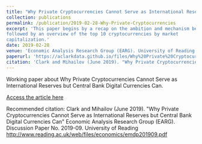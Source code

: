 ```yaml
---
title: "Why Private Cryptocurrencies Cannot Serve as International Reserves but Central Bank Digital Currencies Can"
collection: publications
permalink: /publication/2019-02-28-Why-Private-Cryptocurrencies
excerpt: 'This paper begins by a recap on the ambition and mechanism behind Bitcoin,
followed by an overview of the top 10 cryptocurrencies by market
capitalization.'
date: 2019-02-28
venue: 'Economic Analysis Research Group (EARG). University of Reading'
paperurl: 'https://aclarkdata.github.io/files/Why%20Private%20Cryptocurrencies%20Cannot%20Serve%20as%20InternationalReserves%20but%20Central%20Bank%20Digital%20Currencies%20Can.pdf'
citation: 'Clark and Mihailov (June 2019). "Why Private Cryptocurrencies Cannot Serve as International Reserves but Central Bank Digital Currencies Can"'
---
```

Working paper about Why Private Cryptocurrencies Cannot Serve as International Reserves but Central Bank Digital Currencies Can.

[Access the article here](https://aclarkdata.github.io/files/Why%20Private%20Cryptocurrencies%20Cannot%20Serve%20as%20InternationalReserves%20but%20Central%20Bank%20Digital%20Currencies%20Can.pdf)

Recommended citation: Clark and Mihailov (June 2019). "Why Private Cryptocurrencies Cannot Serve as International Reserves but Central Bank Digital Currencies Can" Economic Analysis Research Group (EARG). Discussion Paper No. 2019-09. University of Reading
http://www.reading.ac.uk/web/files/economics/emdp201909.pdf
